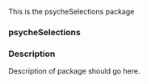 This is the psycheSelections   package 
### psycheSelections
### Description
Description of package should go here.
